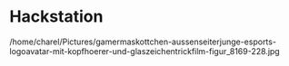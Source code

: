 # Hackstation
/home/charel/Pictures/gamermaskottchen-aussenseiterjunge-esports-logoavatar-mit-kopfhoerer-und-glaszeichentrickfilm-figur_8169-228.jpg
